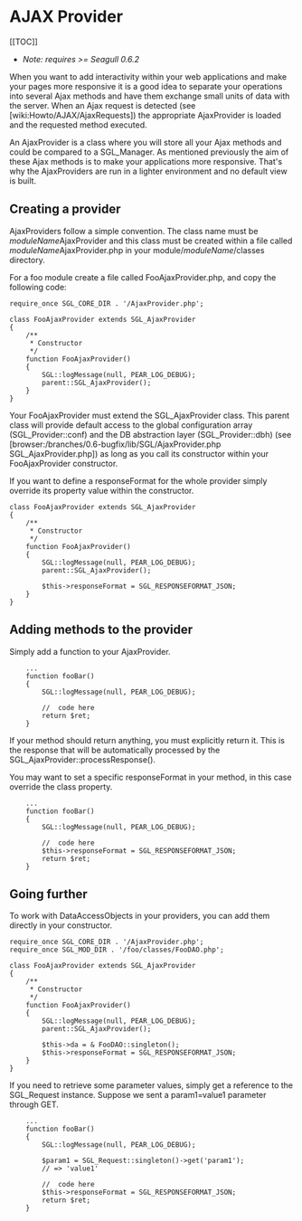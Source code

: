 <!-- Name: Howto/AJAX/AjaxProvider -->
<!-- Version: 4 -->
<!-- Last-Modified: 2007/05/26 10:00:56 -->
<!-- Author: demian -->
# AJAX Provider
[[TOC]]

 * *Note: requires >= Seagull 0.6.2*

When you want to add interactivity within your web applications and make your pages more responsive it is a good idea to separate your operations into several Ajax methods and have them exchange small units of data with the server. When an Ajax request is detected (see [wiki:Howto/AJAX/AjaxRequests]) the appropriate AjaxProvider is loaded and the requested method executed.

An AjaxProvider is a class where you will store all your Ajax methods and could be compared to a SGL_Manager. As mentioned previously the aim of these Ajax methods is to make your applications more responsive. That's why the AjaxProviders are run in a lighter environment and no default view is built.

## Creating a provider

AjaxProviders follow a simple convention. The class name must be *moduleName*AjaxProvider and this class must be created within a file called *moduleName*AjaxProvider.php in your module/*moduleName*/classes directory.

For a foo module create a file called FooAjaxProvider.php, and copy the following code:


    require_once SGL_CORE_DIR . '/AjaxProvider.php';
    
    class FooAjaxProvider extends SGL_AjaxProvider
    {
        /**
         * Constructor
         */
        function FooAjaxProvider()
        {
            SGL::logMessage(null, PEAR_LOG_DEBUG);
            parent::SGL_AjaxProvider();
        }
    }

Your FooAjaxProvider must extend the SGL_AjaxProvider class. This parent class will provide default access to the global configuration array (SGL_Provider::conf) and the DB abstraction layer (SGL_Provider::dbh) (see [browser:/branches/0.6-bugfix/lib/SGL/AjaxProvider.php SGL_AjaxProvider.php]) as long as you call its constructor within your FooAjaxProvider constructor.

If you want to define a responseFormat for the whole provider simply override its property value within the constructor.


    class FooAjaxProvider extends SGL_AjaxProvider
    {
        /**
         * Constructor
         */
        function FooAjaxProvider()
        {
            SGL::logMessage(null, PEAR_LOG_DEBUG);
            parent::SGL_AjaxProvider();
    
            $this->responseFormat = SGL_RESPONSEFORMAT_JSON;
        }
    }

## Adding methods to the provider

Simply add a function to your AjaxProvider.


        ...
        function fooBar()
        {
            SGL::logMessage(null, PEAR_LOG_DEBUG);
    
            //  code here
            return $ret;
        }

If your method should return anything, you must explicitly return it. This is the response that will be automatically processed by the SGL_AjaxProvider::processResponse().

You may want to set a specific responseFormat in your method, in this case override the class property.


        ...
        function fooBar()
        {
            SGL::logMessage(null, PEAR_LOG_DEBUG);
    
            //  code here
            $this->responseFormat = SGL_RESPONSEFORMAT_JSON;
            return $ret;
        }

## Going further

To work with DataAccessObjects in your providers, you can add them directly in your constructor.


    require_once SGL_CORE_DIR . '/AjaxProvider.php';
    require_once SGL_MOD_DIR . '/foo/classes/FooDAO.php';
    
    class FooAjaxProvider extends SGL_AjaxProvider
    {
        /**
         * Constructor
         */
        function FooAjaxProvider()
        {
            SGL::logMessage(null, PEAR_LOG_DEBUG);
            parent::SGL_AjaxProvider();
    
            $this->da = & FooDAO::singleton();
            $this->responseFormat = SGL_RESPONSEFORMAT_JSON;
        }
    }

If you need to retrieve some parameter values, simply get a reference to the SGL_Request instance.
Suppose we sent a param1=value1 parameter through GET.

        ...
        function fooBar()
        {
            SGL::logMessage(null, PEAR_LOG_DEBUG);
    
            $param1 = SGL_Request::singleton()->get('param1');
            // => 'value1'
    
            //  code here
            $this->responseFormat = SGL_RESPONSEFORMAT_JSON;
            return $ret;
        }

